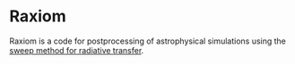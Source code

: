 # Raxiom
Raxiom is a code for postprocessing of astrophysical simulations using the [sweep method for radiative transfer](https://arxiv.org/abs/2207.12848).
